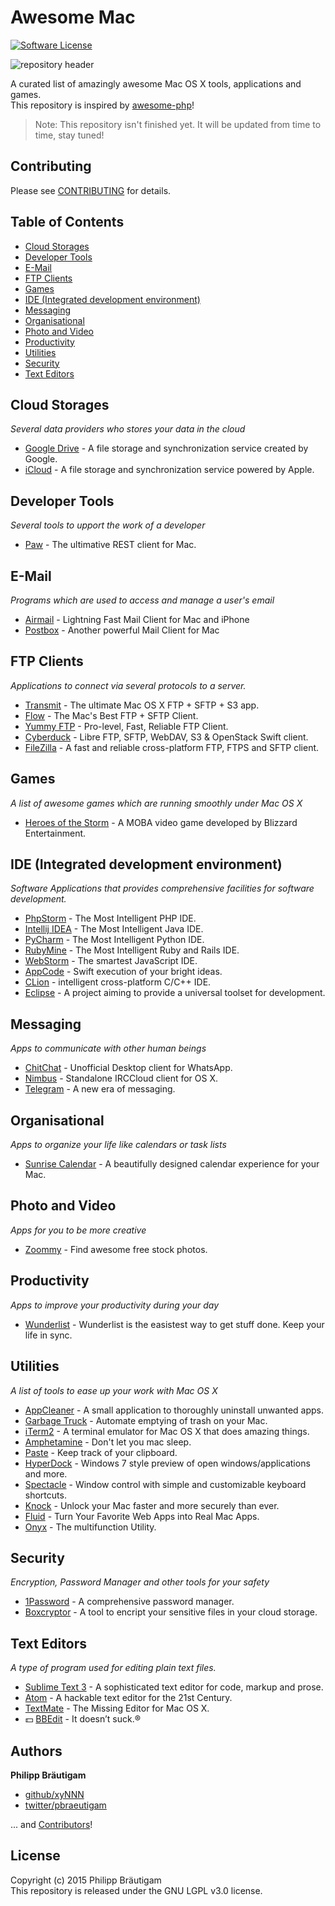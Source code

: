 # Awesome Mac

[![Software License](https://img.shields.io/badge/license-LGPL%203.0-brightgreen.svg?style=flat-square)](LICENSE)

![repository header](https://raw.githubusercontent.com/xyNNN/awesome-mac/master/files/header.jpg?token=AB1yFog9AH79ucAQKrB5YYfkLRMabc5Mks5V3ignwA%3D%3D)

A curated list of amazingly awesome Mac OS X tools, applications and games.  
This repository is inspired by [awesome-php](https://github.com/ziadoz/awesome-php)!

> Note: This repository isn't finished yet. It will be updated from time to time, stay tuned!

## Contributing
Please see [CONTRIBUTING](https://github.com/xyNNN/awesome-mac/blob/master/CONTRIBUTING.md) for details.

## Table of Contents
- [Cloud Storages](#cloud-storages)
- [Developer Tools](#developer-tools)
- [E-Mail](#e-mail)
- [FTP Clients](#ftp-clients)
- [Games](#games)
- [IDE (Integrated development environment)](#ide-integrated-development-environment)
- [Messaging](#messaging)
- [Organisational](#organisational)
- [Photo and Video](#photo-and-video)
- [Productivity](#productivity)
- [Utilities](#utilities)
- [Security](#security)
- [Text Editors](#text-editors)

## Cloud Storages
*Several data providers who stores your data in the cloud*

* [Google Drive](https://www.google.com/intl/de_de/drive) - A file storage and synchronization service created by Google.
* [iCloud](https://www.icloud.com/) - A file storage and synchronization service powered by Apple.

## Developer Tools
*Several tools to upport the work of a developer*

* [Paw](https://luckymarmot.com/paw) - The ultimative REST client for Mac.

## E-Mail
*Programs which are used to access and manage a user's email*

* [Airmail](http://airmailapp.com) - Lightning Fast Mail Client for Mac and iPhone
* [Postbox](https://www.postbox-inc.com) - Another powerful Mail Client for Mac

## FTP Clients
*Applications to connect via several protocols to a server.*

* [Transmit](http://www.panic.com/transmit/) - The ultimate Mac OS X FTP + SFTP + S3 app.
* [Flow](http://fivedetails.com/flow/) - The Mac's Best FTP + SFTP Client.
* [Yummy FTP](http://www.yummysoftware.com) - Pro-level, Fast, Reliable FTP Client.
* [Cyberduck](https://cyberduck.io) - Libre FTP, SFTP, WebDAV, S3 & OpenStack Swift client.
* [FileZilla](https://filezilla-project.org) - A fast and reliable cross-platform FTP, FTPS and SFTP client.

## Games
*A list of awesome games which are running smoothly under Mac OS X*

- [Heroes of the Storm](http://eu.battle.net/heroes) - A MOBA video game developed by Blizzard Entertainment.

## IDE (Integrated development environment)
*Software Applications that provides comprehensive facilities for software development.*

* [PhpStorm](https://www.jetbrains.com/phpstorm/) - The Most Intelligent PHP IDE.
* [Intellij IDEA](https://www.jetbrains.com/idea/) - The Most Intelligent Java IDE.
* [PyCharm](https://www.jetbrains.com/pycharm/) - The Most Intelligent Python IDE.
* [RubyMine](https://www.jetbrains.com/ruby/) - The Most Intelligent Ruby and Rails IDE.
* [WebStorm](https://www.jetbrains.com/webstorm/) - The smartest JavaScript IDE.
* [AppCode](https://www.jetbrains.com/objc/) - Swift execution of your bright ideas.
* [CLion](https://www.jetbrains.com/clion/) - intelligent cross-platform C/C++ IDE.
* [Eclipse](https://www.eclipse.org) - A project aiming to provide a universal toolset for development.

## Messaging
*Apps to communicate with other human beings*

* [ChitChat](https://github.com/stonesam92/ChitChat) - Unofficial Desktop client for WhatsApp.
* [Nimbus](https://github.com/jnordberg/irccloudapp) - Standalone IRCCloud client for OS X.
* [Telegram](https://desktop.telegram.org) - A new era of messaging.

## Organisational
*Apps to organize your life like calendars or task lists*

* [Sunrise Calendar](https://calendar.sunrise.am/) - A beautifully designed calendar experience for your Mac.

## Photo and Video
*Apps for you to be more creative*

- [Zoommy](http://zoommyapp.com) - Find awesome free stock photos.

## Productivity
*Apps to improve your productivity during your day*

- [Wunderlist](https://www.wunderlist.com) - Wunderlist is the easistest way to get stuff done. Keep your life in sync.

## Utilities
*A list of tools to ease up your work with Mac OS X*

* [AppCleaner](http://www.freemacsoft.net/appcleaner/) - A small application to thoroughly uninstall unwanted apps.
* [Garbage Truck](http://www.macupdate.com/app/mac/47923/garbage-truck) - Automate emptying of trash on your Mac.
* [iTerm2](https://www.iterm2.com) - A terminal emulator for Mac OS X that does amazing things.
* [Amphetamine](https://itunes.apple.com/de/app/amphetamine/id937984704?mt=12) - Don't let you mac sleep.
* [Paste](http://pasteapp.me/) - Keep track of your clipboard.
* [HyperDock](https://bahoom.com/hyperdock/) - Windows 7 style preview of open windows/applications and more.
* [Spectacle](http://spectacleapp.com) - Window control with simple and customizable keyboard shortcuts.
* [Knock](http://www.knocktounlock.com) - Unlock your Mac faster and more securely than ever.
* [Fluid](http://fluidapp.com) - Turn Your Favorite Web Apps into Real Mac Apps.
* [Onyx](http://www.titanium.free.fr/onyx.html) - The multifunction Utility.

## Security
*Encryption, Password Manager and other tools for your safety*

* [1Password](https://agilebits.com/onepassword/mac) - A comprehensive password manager.
* [Boxcryptor](https://www.boxcryptor.com) - A tool to encript your sensitive files in your cloud storage.

## Text Editors
*A type of program used for editing plain text files.*

* [Sublime Text 3](http://www.sublimetext.com/3) - A sophisticated text editor for code, markup and prose.
* [Atom](https://atom.io) - A hackable text editor for the 21st Century.
* [TextMate](https://macromates.com) - The Missing Editor for Mac OS X.
* 💵 [BBEdit](http://www.barebones.com/products/bbedit/) - It doesn’t suck.®

## Authors

**Philipp Bräutigam**

+ [github/xyNNN](https://github.com/xyNNN)
+ [twitter/pbraeutigam](http://twitter.com/pbraeutigam)

... and [Contributors](https://github.com/xyNNN/awesome-mac/graphs/contributors)!

## License
Copyright (c) 2015 Philipp Bräutigam  
This repository is released under the GNU LGPL v3.0 license.
